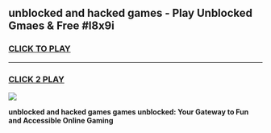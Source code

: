
## unblocked and hacked games - Play Unblocked Gmaes & Free #l8x9i
<h3>
<a href="https://news.freeplayer.one?title=unblocked_and_hacked_games&ref=24F">CLICK TO PLAY</a></h3>
<hr>

<h3>
<a href="https://news.freeplayer.one?title=unblocked_and_hacked_games&ref=24F">CLICK 2 PLAY</a>
  
</h3>

<a href="https://news.freeplayer.one?title=unblocked_and_hacked_games&ref=24F/"><img src="https://clearcache.store/games.png"></a>


**unblocked and hacked games games unblocked: Your Gateway to Fun and Accessible Online Gaming**
